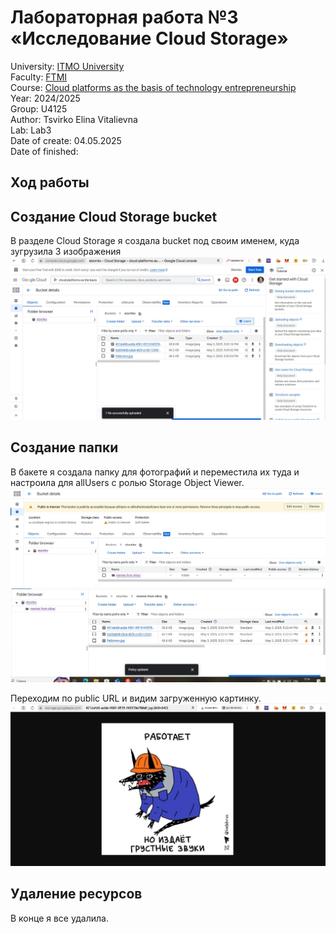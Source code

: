 # Лабораторная работа №3 «Исследование Cloud Storage»  
University: [ITMO University](https://itmo.ru/ru/)  
Faculty: [FTMI](https://itmo.ru/ru/viewfaculty/87/fakultet_tehnologicheskogo_menedzhmenta_i_innovaciy.htm)  
Course: [Cloud platforms as the basis of technology entrepreneurship](https://itmo-ict-faculty.github.io/cloud-platforms-as-the-basis-of-technology-entrepreneurship/)  
Year: 2024/2025  
Group: U4125  
Author: Tsvirko Elina Vitalievna    
Lab: Lab3  
Date of create: 04.05.2025  
Date of finished:  
## Ход работы  
## Создание Cloud Storage bucket  
В разделе Cloud Storage я создала bucket под своим именем, куда зугрузила 3 изображения  
![1](/img/3.1.jpg)  

## Создание папки  
В бакете я создала папку для фотографий и переместила их туда и настроила для allUsers с ролью Storage Object Viewer.  
![2](/img/3.2.jpg)    
![3](/img/3.3.jpg)  
  
Переходим по public URL и видим загруженную картинку. 
![4](/img/3.4.jpg)  
  

  
## Удаление ресурсов  
В конце я все удалила.
